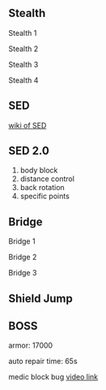 ## Stealth
Stealth 1

Stealth 2

Stealth 3

Stealth 4


## SED 
[wiki of SED](https://warface.fandom.com/wiki/SED_(Enemy)#Sunrise)


## SED 2.0
1. body block
2. distance control
3. back rotation
4. specific points

## Bridge
Bridge 1

Bridge 2

Bridge 3


## Shield Jump


## BOSS
armor: 17000

auto repair time: 65s

medic block bug
[video link](https://file.notion.so/f/s/74e53872-bdd6-4b03-bed3-2900ffe15d99/Blocking_Firestarter_as_Medic.mp4?id=67c0b57c-f8f9-4845-b320-326ca94d8ed4&table=block&spaceId=a120272c-e38a-4309-94cd-872103563ad1&expirationTimestamp=1680535540573&signature=fS50iPDJZyf3oI_SH_HuXhTMPOBEFdiM15qjECiYjiQ&downloadName=Blocking+Firestarter+as+Medic.mp4)
